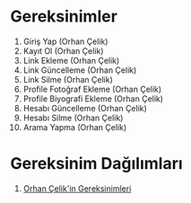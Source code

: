 # Gereksinimler
1. Giriş Yap        (Orhan Çelik)
2. Kayıt Ol         (Orhan Çelik)
3. Link Ekleme      (Orhan Çelik)
4. Link Güncelleme  (Orhan Çelik)
5. Link Silme       (Orhan Çelik)
6. Profile Fotoğraf Ekleme          (Orhan Çelik)
7. Profile Biyografi Ekleme         (Orhan Çelik)
8. Hesabı Güncelleme    (Orhan Çelik)
9. Hesabı Silme         (Orhan Çelik)
10. Arama Yapma         (Orhan Çelik)

# Gereksinim Dağılımları
1. [Orhan Çelik'in Gereksinimleri](./Orhan%20Çelik%20Gereksinimler.md)